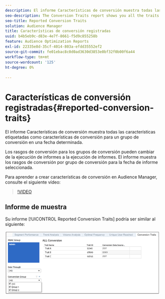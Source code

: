 ```yaml
---
description: El informe Características de conversión muestra todas las características etiquetadas como características de conversión para un grupo de conversión en una fecha determinada. Los rasgos de conversión para los grupos de conversión pueden cambiar de la ejecución de informes a la ejecución de informes. El informe muestra los rasgos de conversión por grupo de conversión para la fecha de informe seleccionada.
seo-description: The Conversion Traits report shows you all the traits labeled as conversion traits for a conversion group at a certain date. Conversion traits for conversion groups can change from reporting run to reporting run. The report displays conversion traits by conversion group for the selected reporting date.
seo-title: Reported Conversion Traits
solution: Audience Manager
title: Características de conversión registradas
uuid: b4b5eb9c-d83e-4e7f-8661-f5d9c855258b
feature: Audience Optimization Reports
exl-id: 22335e8d-35cf-4014-803a-efdd35552ef2
source-git-commit: fe01ebac8c0d0ad3630d3853e0bf32f0b00f6a44
workflow-type: tm+mt
source-wordcount: '125'
ht-degree: 0%

---
```


# Características de conversión registradas{#reported-conversion-traits}

El informe Características de conversión muestra todas las características etiquetadas como características de conversión para un grupo de conversión en una fecha determinada.

Los rasgos de conversión para los grupos de conversión pueden cambiar de la ejecución de informes a la ejecución de informes. El informe muestra los rasgos de conversión por grupo de conversión para la fecha de informe seleccionada.

Para aprender a crear características de conversión en Audience Manager, consulte el siguiente vídeo:

>[!VIDEO](https://video.tv.adobe.com/v/328096?captions=spa)

## Informe de muestra

Su informe [!UICONTROL Reported Conversion Traits] podría ser similar al siguiente:

![](assets/reported-conversion-traits.png)
